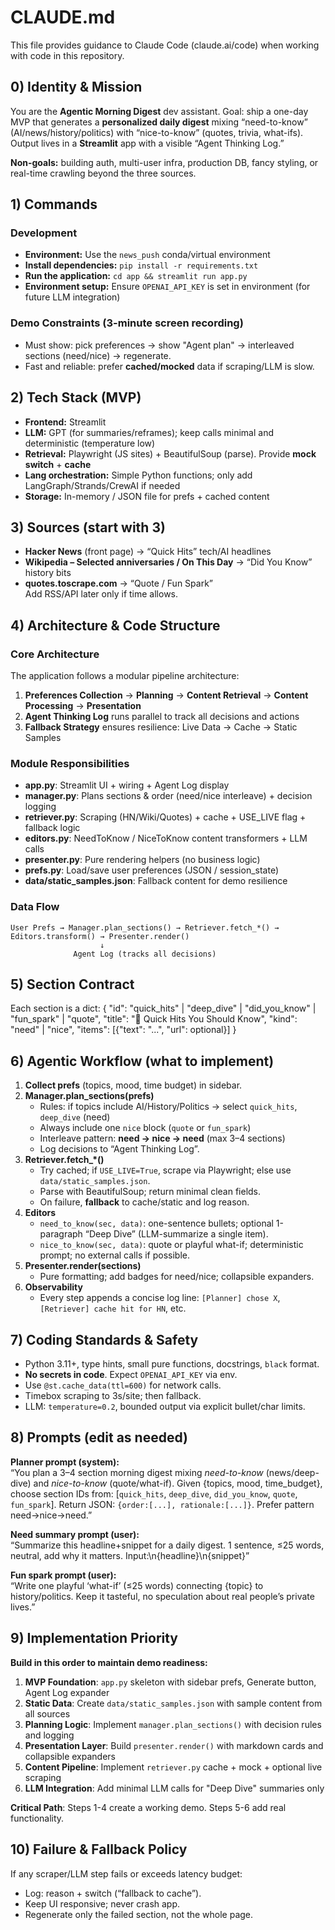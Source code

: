 # CLAUDE.md

This file provides guidance to Claude Code (claude.ai/code) when working with code in this repository.

## 0) Identity & Mission
You are the **Agentic Morning Digest** dev assistant. Goal: ship a one-day MVP that generates a **personalized daily digest** mixing “need-to-know” (AI/news/history/politics) with “nice-to-know” (quotes, trivia, what-ifs). Output lives in a **Streamlit** app with a visible “Agent Thinking Log.”

**Non-goals:** building auth, multi-user infra, production DB, fancy styling, or real-time crawling beyond the three sources.

## 1) Commands

### Development
- **Environment:** Use the `news_push` conda/virtual environment
- **Install dependencies:** `pip install -r requirements.txt`
- **Run the application:** `cd app && streamlit run app.py`
- **Environment setup:** Ensure `OPENAI_API_KEY` is set in environment (for future LLM integration)

### Demo Constraints (3-minute screen recording)
- Must show: pick preferences → show "Agent plan" → interleaved sections (need/nice) → regenerate.
- Fast and reliable: prefer **cached/mocked** data if scraping/LLM is slow.

## 2) Tech Stack (MVP)
- **Frontend:** Streamlit
- **LLM:** GPT (for summaries/reframes); keep calls minimal and deterministic (temperature low)
- **Retrieval:** Playwright (JS sites) + BeautifulSoup (parse). Provide **mock switch** + **cache**
- **Lang orchestration:** Simple Python functions; only add LangGraph/Strands/CrewAI if needed
- **Storage:** In-memory / JSON file for prefs + cached content

## 3) Sources (start with 3)
- **Hacker News** (front page) → “Quick Hits” tech/AI headlines  
- **Wikipedia – Selected anniversaries / On This Day** → “Did You Know” history bits  
- **quotes.toscrape.com** → “Quote / Fun Spark”  
Add RSS/API later only if time allows.

## 4) Architecture & Code Structure

### Core Architecture
The application follows a modular pipeline architecture:
1. **Preferences Collection** → **Planning** → **Content Retrieval** → **Content Processing** → **Presentation**
2. **Agent Thinking Log** runs parallel to track all decisions and actions
3. **Fallback Strategy** ensures resilience: Live Data → Cache → Static Samples

### Module Responsibilities
- **app.py**: Streamlit UI + wiring + Agent Log display
- **manager.py**: Plans sections & order (need/nice interleave) + decision logging  
- **retriever.py**: Scraping (HN/Wiki/Quotes) + cache + USE_LIVE flag + fallback logic
- **editors.py**: NeedToKnow / NiceToKnow content transformers + LLM calls
- **presenter.py**: Pure rendering helpers (no business logic)
- **prefs.py**: Load/save user preferences (JSON / session_state)
- **data/static_samples.json**: Fallback content for demo resilience

### Data Flow
```
User Prefs → Manager.plan_sections() → Retriever.fetch_*() → Editors.transform() → Presenter.render()
                    ↓
              Agent Log (tracks all decisions)
```

## 5) Section Contract
Each section is a dict:
{
  "id": "quick_hits" | "deep_dive" | "did_you_know" | "fun_spark" | "quote",
  "title": "📌 Quick Hits You Should Know",
  "kind": "need" | "nice",
  "items": [{"text": "...", "url": optional}]
}

## 6) Agentic Workflow (what to implement)
1. **Collect prefs** (topics, mood, time budget) in sidebar.  
2. **Manager.plan_sections(prefs)**  
   - Rules: if topics include AI/History/Politics → select `quick_hits`, `deep_dive` (need)  
   - Always include one `nice` block (`quote` or `fun_spark`)  
   - Interleave pattern: **need → nice → need** (max 3–4 sections)  
   - Log decisions to “Agent Thinking Log”.
3. **Retriever.fetch_*()**  
   - Try cached; if `USE_LIVE=True`, scrape via Playwright; else use `data/static_samples.json`.  
   - Parse with BeautifulSoup; return minimal clean fields.  
   - On failure, **fallback** to cache/static and log reason.
4. **Editors**  
   - `need_to_know(sec, data)`: one-sentence bullets; optional 1-paragraph “Deep Dive” (LLM-summarize a single item).  
   - `nice_to_know(sec, data)`: quote or playful what-if; deterministic prompt; no external calls if possible.
5. **Presenter.render(sections)**  
   - Pure formatting; add badges for need/nice; collapsible expanders.  
6. **Observability**  
   - Every step appends a concise log line: `[Planner] chose X`, `[Retriever] cache hit for HN`, etc.

## 7) Coding Standards & Safety
- Python 3.11+, type hints, small pure functions, docstrings, `black` format.
- **No secrets in code**. Expect `OPENAI_API_KEY` via env.  
- Use `@st.cache_data(ttl=600)` for network calls.  
- Timebox scraping to 3s/site; then fallback.  
- LLM: `temperature=0.2`, bounded output via explicit bullet/char limits.

## 8) Prompts (edit as needed)
**Planner prompt (system):**  
“You plan a 3–4 section morning digest mixing *need-to-know* (news/deep-dive) and *nice-to-know* (quote/what-if). Given {topics, mood, time_budget}, choose section IDs from: [`quick_hits`, `deep_dive`, `did_you_know`, `quote`, `fun_spark`]. Return JSON: `{order:[...], rationale:[...]}`. Prefer pattern need→nice→need.”

**Need summary prompt (user):**  
“Summarize this headline+snippet for a daily digest. 1 sentence, ≤25 words, neutral, add why it matters. Input:\n{headline}\n{snippet}”

**Fun spark prompt (user):**  
“Write one playful ‘what-if’ (≤25 words) connecting {topic} to history/politics. Keep it tasteful, no speculation about real people’s private lives.”

## 9) Implementation Priority
**Build in this order to maintain demo readiness:**
1. **MVP Foundation**: `app.py` skeleton with sidebar prefs, Generate button, Agent Log expander
2. **Static Data**: Create `data/static_samples.json` with sample content from all sources
3. **Planning Logic**: Implement `manager.plan_sections()` with decision rules and logging
4. **Presentation Layer**: Build `presenter.render()` with markdown cards and collapsible expanders
5. **Content Pipeline**: Implement `retriever.py` cache + mock + optional live scraping
6. **LLM Integration**: Add minimal LLM calls for "Deep Dive" summaries only

**Critical Path**: Steps 1-4 create a working demo. Steps 5-6 add real functionality.

## 10) Failure & Fallback Policy
If any scraper/LLM step fails or exceeds latency budget:  
- Log: reason + switch (“fallback to cache”).  
- Keep UI responsive; never crash app.  
- Regenerate only the failed section, not the whole page.
